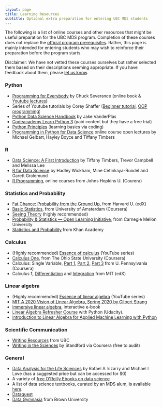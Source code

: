 ```yaml
---
layout: page
title: Learning Resources
subtitle: Optional extra preparation for entering UBC MDS students
---
```


The following is a list of online courses and other resources that might be useful preparation for the UBC MDS program. Completion of these courses
does not replace the [official program prerequisites](http://masterdatascience.science.ubc.ca/admissions). Rather, this page is
mainly intended for entering students who may wish to reinforce their preparation before the program starts.

Disclaimer: We have not vetted these courses ourselves but rather selected them based on their descriptions seeming appropriate. 
If you have feedback about them, please [let us know](http://masterdatascience.science.ubc.ca/contact-us).



### Python
- [Programming for Everybody](https://www.py4e.com/) by Chuck Severance (online book & [Youtube lectures](https://www.youtube.com/watch?v=8DvywoWv6fI&t=9009s))
- Series of Youtube tutorials by Corey Shaffer ([Beginner tutorial](https://www.youtube.com/playlist?list=PL-osiE80TeTskrapNbzXhwoFUiLCjGgY7), [OOP programming](https://www.youtube.com/playlist?list=PL-osiE80TeTsqhIuOqKhwlXsIBIdSeYtc))
- [Python Data Science Handbook](https://jakevdp.github.io/PythonDataScienceHandbook/) by Jake VanderPlas
- [Codeacademy Learn Python 3](https://www.codecademy.com/learn/learn-python-3) (paid content but they have a free trial)
- [Python Principles](https://pythonprinciples.com/) (learning basics via coding)
- [Programming in Python for Data Science](https://prog-learn.mds.ubc.ca/) online course open lectures by Michael Gelbart, Hayley Boyce and Tiffany Timbers

### R
- [Data Science: A First Introduction](https://datasciencebook.ca/) by Tiffany Timbers, Trevor Campbell and Melissa Lee
- [R for Data Science](https://r4ds.hadley.nz/) by Hadley Wickham, Mine Cetinkaya-Rundel and Garett Grolemund
- [R Programming](https://www.coursera.org/learn/r-programming), online courses from Johns Hopkins U. (Courera)

### Statistics and Probability
- [Fat Chance: Probability from the Ground Up](https://www.edx.org/course/fat-chance-probability-ground-up-1), from Harvard U. (edX)
- [Basic Statistics](https://www.coursera.org/learn/basic-statistics), from University of Amsterdam (Coursera)
- [Seeing Theory](http://students.brown.edu/seeing-theory/#secondPage) (highly recommended)
- [Probability & Statistics — Open Learning Initiative](https://oli.cmu.edu/courses/probability-statistics-open-free/), from Carnegie Mellon University
- [Statistics and Probability](https://www.khanacademy.org/math/statistics-probability) from Khan Academy

### Calculus
- (Highly recommended) [Essence of calculus](https://www.youtube.com/watch?v=WUvTyaaNkzM&list=PLZHQObOWTQDMsr9K-rj53DwVRMYO3t5Yr) (YouTube series)
- [Calculus One](https://www.coursera.org/learn/calculus1), from The Ohio State University (Coursera)
- Calculus: Single Variable, [Part 1](https://www.coursera.org/learn/single-variable-calculus), [Part 2](https://www.coursera.org/learn/differentiation-calculus), [Part 3](https://www.coursera.org/learn/integration-calculus) from U. Pennsylvania (Coursera)
- Calculus 1, [Differentiation](https://www.edx.org/course/calculus-1a-differentiation-mitx-18-01-1x) and [Integration](https://www.edx.org/course/calculus-1b-integration-mitx-18-01-2x) from MIT (edX)

### Linear algebra
- (Highly recommended) [Essence of linear algebra](https://www.youtube.com/watch?v=kjBOesZCoqc&list=PLZHQObOWTQDPD3MizzM2xVFitgF8hE_ab) (YouTube series)
- [MIT A 2020 Vision of Linear Algebra, Spring 2020 by Gilbert Strang](https://github.ubc.ca/MDS-2023-24/DSCI_563_unsup-learn_instructors/issues/80)
- [Immersive linear algebra](http://immersivemath.com/ila/index.html), interactive e-book
- [Linear Algebra Refresher Course](https://www.udacity.com/course/linear-algebra-refresher-course--ud953) with Python (Udacity).
- [Introduction to Linear Algebra for Applied Machine Learning with Python](https://pabloinsente.github.io/intro-linear-algebra)

### Scientific Communication 
- [Writing Resources](https://writing.library.ubc.ca/writing-resources/) from UBC
- [Writing in the Sciences](https://www.classcentral.com/course/sciwrite-464) by Standford via Coursera (free to audit)

### General
- [Data Analysis for the Life Sciences](https://leanpub.com/dataanalysisforthelifesciences) by Rafael A Irizarry and Michael I Love (has a suggested price but can be accessed for $0)
- A variety of [free O'Reilly Ebooks on data science](http://www.oreilly.com/data/free/archive.html)
- A list of data science textbooks, curated by an MDS alum, is available [here](https://www.notion.so/virtuallibrary/Textbook-References-e8afb919d3454759a731bda6e06a442d).
- [Dataquest](https://www.dataquest.io/)
- [Data Gymnasia](https://mathigon.org/data-gymnasia) from Brown University

